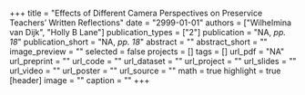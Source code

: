+++
title = "Effects of Different Camera Perspectives on Preservice Teachers’ Written Reflections"
date = "2999-01-01"
authors = ["Wilhelmina van Dijk", "Holly B Lane"]
publication_types = ["2"]
publication = "NA, _pp. 18_"
publication_short = "NA, _pp. 18_"
abstract = ""
abstract_short = ""
image_preview = ""
selected = false
projects = []
tags = []
url_pdf = "NA"
url_preprint = ""
url_code = ""
url_dataset = ""
url_project = ""
url_slides = ""
url_video = ""
url_poster = ""
url_source = ""
math = true
highlight = true
[header]
image = ""
caption = ""
+++
